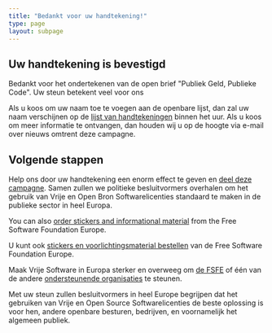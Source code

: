 ```yaml
---
title: "Bedankt voor uw handtekening!"
type: page
layout: subpage
---
```


## Uw handtekening is bevestigd

Bedankt voor het ondertekenen van de open brief "Publiek Geld, Publieke Code".  Uw steun betekent veel voor ons

Als u koos om uw naam toe te voegen aan de openbare lijst, dan zal uw naam verschijnen op de [lijst van handtekeningen](../all-signatures) binnen het uur. Als u koos om meer informatie te ontvangen, dan houden wij u op de hoogte via e-mail over nieuws omtrent deze campagne.

## Volgende stappen

Help ons door uw handtekening een enorm effect te geven en [deel deze campagne](../../#spread).  Samen zullen we politieke besluitvormers overhalen om het gebruik van Vrije en Open Bron Softwarelicenties standaard te maken in de publieke sector in heel Europa.

You can also [order stickers and informational material](https://fsfe.org/promo#pmpc) from the Free Software Foundation Europe.

U kunt ook [stickers en voorlichtingsmaterial bestellen](https://fsfe.org/promo#pmpc) van de Free Software Foundation Europe.

Maak Vrije Software in Europa sterker en overweeg om [de FSFE](https://fsfe.org/donate/?pmpc) of één van de andere [ondersteunende organisaties](../../#organisations) te steunen.

Met uw steun zullen besluitvormers in heel Europe begrijpen dat het gebruiken van Vrije en Open Source Softwarelicenties de beste oplossing is voor hen, andere openbare besturen, bedrijven, en voornamelijk het algemeen publiek.

